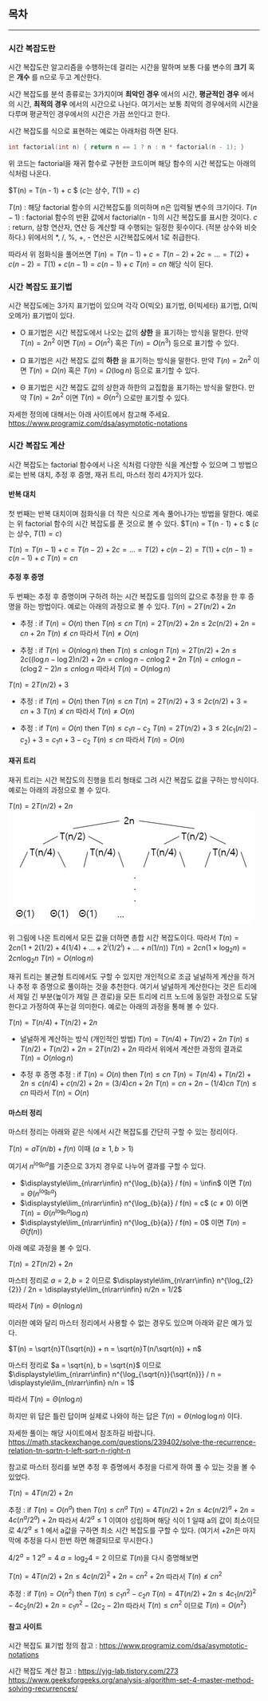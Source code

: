 ## 목차

------
### 시간 복잡도란

시간 복잡도란 알고리즘을 수행하는데 걸리는 시간을 말하며
보통 다룰 변수의 __크기__ 혹은 __개수__ 를 n으로 두고 계산한다.

시간 복잡도를 분석 종류로는 3가지이며
__최악인 경우__ 에서의 시간, __평균적인 경우__ 에서의 시간, __최적의 경우__ 에서의 시간으로 나뉜다.
여기서는 보통 최악의 경우에서의 시간을 다루며 평균적인 경우에서의 시간은 가끔 쓰인다고 한다.

시간 복잡도를 식으로 표현하는 예로는 아래처럼 하면 된다.
```cpp
int factorial(int n) { return n == 1 ? n : n * factorial(n - 1); }
```

위 코드는 factorial을 재귀 함수로 구현한 코드이며 해당 함수의 시간 복잡도는 아래의 식처럼 나온다.

$T(n) = T(n - 1) + c $ ($c$는 상수, $T(1) = c$)

$T(n)$ : 해당 factorial 함수의 시간복잡도를 의미하며 n은 입력될 변수의 크기이다.
$T(n - 1)$ : factorial 함수의 반환 값에서 factorial(n - 1)의 시간 복잡도를 표시한 것이다.
$c$ : return, 삼항 연산자, 연산 등 계산할 때 수행되는 일정한 횟수이다. (적분 상수와 비슷하다.)
위에서의 *, /, %, +, - 연산은 시간복잡도에서 1로 취급한다.

따라서 위 점화식을 풀어쓰면
$T(n) = T(n - 1) + c = T(n - 2) + 2c = ... = T(2) + c(n - 2) = T(1) + c(n - 1) = c(n - 1) + c$
$T(n) = cn$ 해당 식이 된다.

### 시간 복잡도 표기법

시간 복잡도에는 3가지 표기법이 있으며
각각 O(빅오) 표기법, Θ(빅세타) 표기법, Ω(빅오메가) 표기법이 있다.

- O 표기법은 시간 복잡도에서 나오는 값의 __상한__ 을 표기하는 방식을 말한다.
만약 $T(n) = 2n^2$ 이면 $T(n) = O(n^2)$ 혹은 $T(n) = O(n^3)$ 등으로 표기할 수 있다.

- Ω 표기법은 시간 복잡도 값의 __하한__ 을 표기하는 방식을 말한다.
만약 $T(n) = 2n^2$ 이면 $T(n) = Ω(n)$ 혹은 $T(n) = Ω(\log{n})$ 등으로 표기할 수 있다.

- Θ 표기법은 시간 복잡도 값의 상한과 하한의 교집합을 표기하는 방식을 말한다.
만약 $T(n) = 2n^2$ 이면 $T(n) = Θ(n^2)$ 으로만 표기할 수 있다.

자세한 정의에 대해서는 아래 사이트에서 참고해 주세요.
https://www.programiz.com/dsa/asymptotic-notations

### 시간 복잡도 계산

시간 복잡도는 factorial 함수에서 나온 식처럼 다양한 식을 계산할 수 있으며
그 방법으로는 반복 대치, 추정 후 증명, 재귀 트리, 마스터 정리 4가지가 있다.

#### 반복 대치

첫 번째는 반복 대치이며 점화식을 더 작은 식으로 계속 풀어나가는 방법을 말한다.
예로는 위 factorial 함수의 시간 복잡도를 푼 것으로 볼 수 있다.
$T(n) = T(n - 1) + c $ ($c$는 상수, $T(1) = c$)

$T(n) = T(n - 1) + c = T(n - 2) + 2c = ... = T(2) + c(n - 2) = T(1) + c(n - 1) = c(n - 1) + c$
$T(n) = cn$

#### 추정 후 증명

두 번째는 추정 후 증명이며 구하려 하는 시간 복잡도를 임의의 값으로 추정을 한 후 증명을 하는 방법이다.
예로는 아래의 과정으로 볼 수 있다.
$T(n) = 2T(n/2) + 2n$

- 추정 : if $T(n) = O(n)$ then $T(n) \leq cn$
$T(n) = 2T(n/2) + 2n \leq 2c(n/2) + 2n = cn + 2n$
$T(n) \nleq cn$ 따라서 $T(n) \neq O(n)$

+ 추정 : if $T(n) = O(n\log{n})$ then $T(n) \leq cn\log{n}$
$T(n) = 2T(n/2) + 2n \leq 2c((\log{n}-\log{2})n/2) + 2n = cn\log{n}-cn\log{2} + 2n$
$T(n) = cn\log{n} - (c\log{2} - 2)n \leq cn\log{n}$ 
따라서 $T(n) = O(n\log{n})$

$T(n) = 2T(n/2) + 3$

- 추정 : if $T(n) = O(n)$ then $T(n) \leq cn$
$T(n) = 2T(n/2) + 3 \leq 2c(n/2) + 3 = cn + 3$
$T(n) \nleq cn$ 따라서 $T(n) \neq O(n)$

+ 추정 : if $T(n) = O(n)$ then $T(n) \leq c_1n - c_2$
$T(n) = 2T(n/2) + 3 \leq 2(c_1(n/2) - c_2) + 3 = c_1n + 3 - c_2$
$T(n) \leq cn$ 따라서 $T(n) = O(n)$

#### 재귀 트리

재귀 트리는 시간 복잡도의 진행을 트리 형태로 그려 시간 복잡도 값을 구하는 방식이다.
예로는 아래의 과정으로 볼 수 있다.

$T(n) = 2T(n/2) + 2n$
![recursion_tree1](../assets/images/시간-복잡도-(알고리즘)/recursion_tree_1.JPG)

위 그림에 나온 트리에서 모든 값을 더하면 총합 시간 복잡도이다.
따라서 $T(n) = 2cn(1 + 2(1/2) + 4(1/4) + ... + 2^i(1/2^i) + ... + n(1/n))$
$T(n) = 2cn(1\times\log_{2}{n}) = 2cn\log_{2}{n}$
$T(n) = O(n\log{n})$

재귀 트리는 불균형 트리에서도 구할 수 있지만 
개인적으로 조금 널널하게 계산을 하거나 추정 후 증명으로 풀이하는 것을 추천한다.
여기서 널널하게 계산한다는 것은 트리에서 제일 긴 부분(높이가 제일 큰 경로)을 모든 트리에 리프 노드에 동일한 과정으로 도달한다고 가정하여 푸는걸 의미한다.
예로는 아래의 과정을 통해 볼 수 있다.

$T(n) = T(n/4) + T(n/2) + 2n$

- 널널하게 계산하는 방식 (개인적인 방법)
$T(n) = T(n/4) + T(n/2) + 2n$
$T(n) \leq T(n/2) + T(n/2) + 2n = 2T(n/2) + 2n$
따라서 위에서 계산한 과정의 결과로 $T(n) = O(n\log{n})$

+ 추정 후 증명
추정 : if $T(n) = O(n)$ then $T(n) \leq cn$
$T(n) = T(n/4) + T(n/2) + 2n \leq c(n/4) + c(n/2) + 2n = (3/4)cn + 2n$
$T(n) = cn + 2n - (1/4)cn$
$T(n) \leq cn$ 따라서 $T(n) = O(n)$

#### 마스터 정리

마스터 정리는 아래와 같은 식에서 시간 복잡도를 간단히 구할 수 있는 정리이다.

$T(n) = aT(n/b) + f(n)$ 이때 $(a \geq 1, b > 1)$

여기서 $n^{\log_{b}{a}}$를 기준으로 3가지 경우로 나누어 결과를 구할 수 있다.

- $\displaystyle\lim_{n\rarr\infin} n^{\log_{b}{a}} / f(n) = \infin$ 이면 $T(n) = Θ(n^{\log_{b}{a}})$
- $\displaystyle\lim_{n\rarr\infin} n^{\log_{b}{a}} / f(n) = c$ ($c \neq  0$) 이면 $T(n) = Θ(n^{\log_{b}{a}}\log{n})$
- $\displaystyle\lim_{n\rarr\infin} n^{\log_{b}{a}} / f(n) = 0$ 이면 $T(n) = Θ(f(n))$

아래 예로 과정을 볼 수 있다.

$T(n) = 2T(n/2) + 2n$

마스터 정리로 $a = 2, b = 2$ 이므로
$\displaystyle\lim_{n\rarr\infin} n^{\log_{2}{2}} / 2n = \displaystyle\lim_{n\rarr\infin} n/2n = 1/2$

따라서  $T(n) = Θ(n\log{n})$

이러한 예와 달리 마스터 정리에서 사용할 수 없는 경우도 있으며 아래와 같은 예가 있다.

$T(n) = \sqrt{n}T(\sqrt{n}) + n = \sqrt{n}T(n/\sqrt{n}) + n$

마스터 정리로 $a = \sqrt{n}, b = \sqrt{n}$ 이므로
$\displaystyle\lim_{n\rarr\infin} n^{\log_{\sqrt{n}}{\sqrt{n}}} / n = \displaystyle\lim_{n\rarr\infin} n/n = 1$

따라서 $T(n) = Θ(n\log{n})$

하지만 위 답은 틀린 답이며 실제로 나와야 하는 답은 $T(n) = Θ(n\log{\log{n}})$ 이다.

자세한 풀이는 해당 사이트에서 참조하길 바랍니다.
https://math.stackexchange.com/questions/239402/solve-the-recurrence-relation-tn-sqrtn-t-left-sqrt-n-right-n

참고로 마스터 정리를 보면 추정 후 증명에서 추정을 다르게 하여 풀 수 있는 것을 볼 수 있었다.

$T(n) = 4T(n/2) + 2n$

추정 : if $T(n) = O(n^a)$ then $T(n) \leq cn^a$
$T(n) = 4T(n/2) + 2n \leq 4c(n/2)^a + 2n = 4c(n^a/2^a) + 2n$
따라서 $4/2^a \leq 1$ 이여야 성립하며 해당 식이 1 일때 a의 값이 최소이므로
$4/2^a \leq 1$ 에서 a값을 구하면 최소 시간 복잡도를 구할 수 있다.
(여기서 $+ 2n$은 마지막에 추정을 다시 한번 하면 해결되므로 무시한다.)

$4/2^a = 1$
$2^a = 4$
$a = \log_{2}{4} = 2$ 이므로 $T(n)$을 다시 증명해보면

$T(n) = 4T(n/2) + 2n \leq 4c(n/2)^2 + 2n = cn^2 + 2n$
따라서 $T(n) \nleq cn^2$

추정 : if $T(n) = O(n^2)$ then $T(n) \leq c_1n^2 - c_2n$
$T(n) = 4T(n/2) + 2n \leq 4c_1(n/2)^2 - 4c_2(n/2) + 2n = c_1n^2 - (2c_2 - 2)n$
따라서 $T(n) \leq cn^2$ 이므로 $T(n) = O(n^2)$


#### 참고 사이트

시간 복잡도 표기법 정의 참고 : https://www.programiz.com/dsa/asymptotic-notations

시간 복잡도 계산 참고 : https://yjg-lab.tistory.com/273
https://www.geeksforgeeks.org/analysis-algorithm-set-4-master-method-solving-recurrences/
